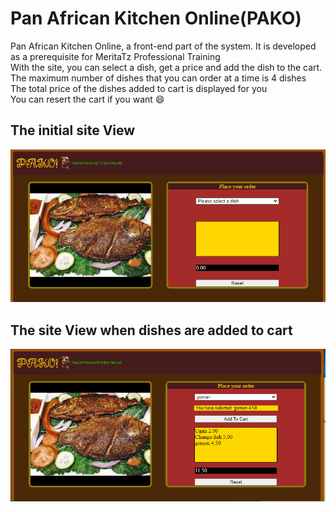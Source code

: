 # Pan African Kitchen Online(PAKO)
Pan African Kitchen Online, a front-end part of the system. It is developed as a prerequisite for MeritaTz Professional Training 
<br>
With the site, you can select a dish, get a price and add the dish to the cart.
<br>
The maximum number of dishes that you can order at a time is 4 dishes
<br>
The total price of the dishes added to cart is displayed for you
<br>
You can resert the cart if you want :smile:

##  The initial site View 
![PAKO image](images/Pako.PNG)

##  The site View when dishes are added to cart
![PAKO image](images/pako-2.PNG)
